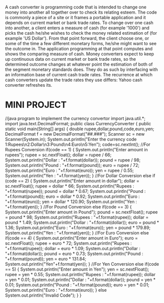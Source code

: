  A cash converter is programming code that is intended to change one money into another all together over to check its relating esteem. The code is commonly a piece of a site or it frames a portable application and it depends on current market or bank trade rates. To change over one cash into another, a client enters a measure of cash (for example '1000') and picks the cash he/she wishes to check the money related estimation of (for example 'US Dollar'). From that point forward, the client choose one, or some of the time a few different monetary forms, he/she might want to see the outcome in. The application programming at that point computes and shows the comparing measure of cash. Money converters expect to keep up continuous data on current market or bank trade rates, so the determined outcome changes at whatever point the estimation of both of the segment monetary standards does. They do as such by interfacing with an information base of current cash trade rates. The recurrence at which cash converters update the trade rates they use differs: Yahoo cash converter refreshes its.
# MINI PROJECT
//java program to implement the currency convertor
import java.util.*; 
import java.text.DecimalFormat; 
public class CurrencyConverter 
{ 
public static void main(String[] args) 
{ 
double rupee,dollar,pound,code,euro,yen; 
DecimalFormat f = new DecimalFormat("##.###"); 
Scanner sc = new Scanner(System.in); 
System.out.println("Enter the currency code 1:Rupees\n2:Dollar\n3:Pound\n4:Euro\n5:Yen"); code=sc.nextInt(); 
//For Rupees Conversion 
if(code == 1) 
{ 
System.out.println("Enter amount in rupees"); 
rupee = sc.nextFloat(); 
dollar = rupee / 66; 
System.out.println("Dollar : "+f.format(dollar)); 
pound = rupee / 98; 
System.out.println("Pound : "+f.format(pound)); 
euro = rupee / 72; 
System.out.println("Euro : "+f.format(euro)); 
yen = rupee / 0.55; 
System.out.println("Yen : "+f.format(yen)); 
} 
//For Dollar Conversion 
else if (code == 2) 
{ 
System.out.println("Enter amount in dollar"); 
dollar = sc.nextFloat(); 
rupee = dollar * 66; 
System.out.println("Rupees : "+f.format(rupee)); 
pound = dollar * 0.67; 
System.out.println("Pound : "+f.format(pound)); 
euro = dollar * 0.92; 
System.out.println("Euro : "+f.format(euro)); 
yen = dollar * 120.90;
System.out.println("Yen : "+f.format(yen));
 } 
//For Pound Conversion 
else if(code == 3) 
{ 
System.out.println("Enter amount in Pound"); pound = sc.nextFloat(); 
rupee = pound * 98; 
System.out.println("Rupees : "+f.format(rupee)); dollar = pound * 1.49; 
System.out.println("Dollar : "+f.format(dollar)); 
euro = pound * 1.36; 
System.out.println("Euro : "+f.format(euro)); 
yen = pound * 179.89; 
System.out.println("Yen : "+f.format(yen)); 
} 
//For Euro Conversion 
else if(code == 4) 
{ 
System.out.println("Enter amount in Euro"); 
euro = sc.nextFloat(); 
rupee = euro * 72; 
System.out.println("Rupees : "+f.format(rupee)); dollar = euro * 1.09; 
System.out.println("Dollar : "+f.format(dollar)); pound = euro * 0.73; 
System.out.println("Pound : "+f.format(pound));
yen = euro * 131.84; 
System.out.println("Yen"+f.format(yen)); 
} 
//For Yen Conversion 
else if(code == 5) 
{ 
System.out.println("Enter amount in Yen"); 
yen = sc.nextFloat(); 
rupee = yen * 0.55; 
System.out.println("Rupees : "+f.format(rupee)); dollar = yen * 0.01; 
System.out.println("Dollar : "+f.format(dollar)); pound = yen * 0.01; 
System.out.println("Pound : "+f.format(pound));
euro = yen * 0.01; 
System.out.println("Euro : "+f.format(euro));
 } 
else 
System.out.println("Invalid Code");
 } 
} 
